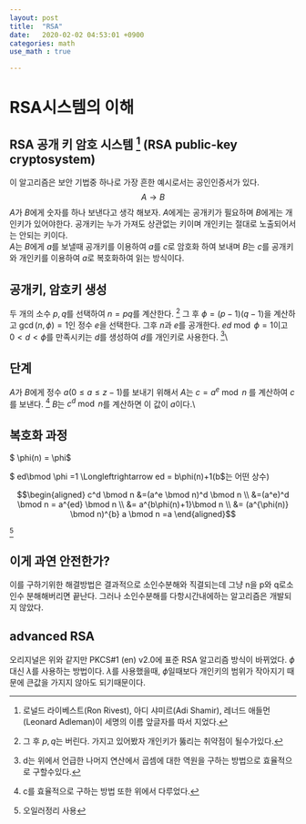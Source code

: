 ```yaml
---
layout: post
title:  "RSA"
date:   2020-02-02 04:53:01 +0900
categories: math
use_math : true

---
```


RSA시스템의 이해
================

RSA 공개 키 암호 시스템 [^1] (RSA public-key cryptosystem)
----------------------------------------------------------

이 알고리즘은 보안 기법중 하나로 가장 흔한 예시로서는 공인인증서가 있다.
$$A \longrightarrow B$$ $A$가 $B$에게 숫자를 하나 보낸다고 생각 해보자.
$A$에게는 공개키가 필요하며 $B$에게는 개인키가 있어야한다. 공개키는 누가
가져도 상관없는 키이며 개인키는 절대로 노출되어서는 안되는 키이다.\
$A$는 $B$에게 $a$를 보낼때 공개키를 이용하여 $a$를 $c$로 암호화 하여
보내며 $B$는 $c$를 공개키와 개인키를 이용하여 $a$로 복호화하여 읽는
방식이다.

공개키, 암호키 생성
-------------------

두 개의 소수 $p,q$를 선택하여 $n=pq$를 계산한다. [^2] 그 후
$\phi =(p-1)(q-1)$을 계산하고 $\gcd(n,\phi)=1$인 정수 $e$을 선택한다.
그후 $n$과 $e$를 공개한다. $ed\bmod \phi =1$이고 $0<d<\phi$를 만족시키는
$d$를 생성하여 $d$를 개인키로 사용한다. [^3]\

단계
----

$A$가 $B$에게 정수 $a(0\le a\le z-1)$를 보내기 위해서 $A$는
$c=a^e \bmod n$ 를 계산하여 $c$를 보낸다. [^4] $B$는 $c^d \bmod n$를
계산하면 이 값이 $a$이다.\

복호화 과정
-----------

$ \phi(n) = \phi$

$ ed\bmod \phi =1 \Longleftrightarrow ed = b\phi(n)+1$($b$는 어떤 상수)

$$\begin{aligned}
  c^d \bmod n &=(a^e \bmod n)^d \bmod n \\ 
  &=(a^e)^d \bmod n = a^{ed} \bmod n \\
  &=  a^{b\phi(n)+1}\bmod n  \\
  &= (a^{\phi(n)} \bmod n)^{b} a \bmod n =a  \end{aligned}$$

[^5]

이게 과연 안전한가?
-------------------

이를 구하기위한 해결방법은 결과적으로 소인수분해와 직결되는데 그냥 n을
p와 q로소인수 분해해버리면 끝난다. 그러나 소인수분해를 다항시간내에하는
알고리즘은 개발되지 않았다.

advanced RSA
------------

오리지널은 위와 같지만 PKCS$\#$1 (en) v2.0에 표준 RSA 알고리즘 방식이
바뀌었다. $\phi$ 대신 $\lambda$를 사용하는 방법이다. $\lambda$를
사용했을때, $\phi$일때보다 개인키의 범위가 작아지기 때문에 큰값을 가지지
않아도 되기때문이다.

[^1]: 로널드 라이베스트(Ron Rivest), 아디 샤미르(Adi Shamir), 레너드
    애들먼(Leonard Adleman)이 세명의 이름 앞글자를 따서 지었다.

[^2]: 그 후 $p ,q$는 버린다. 가지고 있어봤자 개인키가 뚫리는 취약점이
    될수가있다.

[^3]: d는 위에서 언급한 나머지 연산에서 곱셈에 대한 역원을 구하는
    방법으로 효율적으로 구할수있다.

[^4]: c를 효율적으로 구하는 방법 또한 위에서 다루었다.

[^5]: 오일러정리 사용

